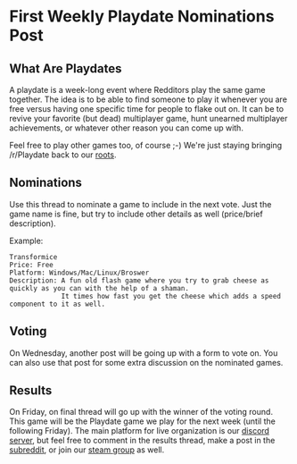 # First Weekly Playdate Nominations Post

## What Are Playdates

A playdate is a week-long event where Redditors play the same game together. The idea is to be able to find someone to play it whenever you are free versus having one specific time for people to flake out on. It can be to revive your favorite (but dead) multiplayer game, hunt unearned multiplayer achievements, or whatever other reason you can come up with.

Feel free to play other games too, of course ;-) We're just staying bringing /r/Playdate back to our [roots](https://www.reddit.com/r/gaming/comments/j8hpz/idea_for_subreddit_organize_nights_around/).

## Nominations

Use this thread to nominate a game to include in the next vote. Just the game name is fine, but try to include other details as well (price/brief description).

Example:

    Transformice
    Price: Free
    Platform: Windows/Mac/Linux/Broswer
    Description: A fun old flash game where you try to grab cheese as quickly as you can with the help of a shaman.
                 It times how fast you get the cheese which adds a speed component to it as well.

## Voting

On Wednesday, another post will be going up with a form to vote on. You can also use that post for some extra discussion on the nominated games.

## Results

On Friday, on final thread will go up with the winner of the voting round. This game will be the Playdate game we play for the next week (until the following Friday). The main platform for live organization is our [discord server](https://discord.gg/playdate), but feel free to comment in the results thread, make a post in the [subreddit](https://www.reddit.com/r/Playdate/submit?selftext=true), or join our [steam group](http://steamcommunity.com/groups/joinplaydate) as well.
